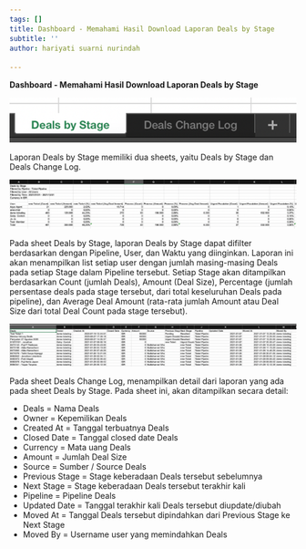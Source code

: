 ```yaml
---
tags: []
title: Dashboard - Memahami Hasil Download Laporan Deals by Stage
subtitle: ''
author: hariyati suarni nurindah

---
```

**Dashboard - Memahami Hasil Download Laporan Deals by Stage**

![](/uploads/17-1.png)

Laporan Deals by Stage memiliki dua sheets, yaitu Deals by Stage dan Deals Change Log.

![](/uploads/17-2.png)

Pada sheet Deals by Stage, laporan Deals by Stage dapat difilter berdasarkan dengan Pipeline, User, dan Waktu yang diinginkan. Laporan ini akan menampilkan list setiap user dengan jumlah masing-masing Deals pada setiap Stage dalam Pipeline tersebut. Setiap Stage akan ditampilkan berdasarkan Count (jumlah Deals), Amount (Deal Size), Percentage (jumlah persentase deals pada stage tersebut, dari total keseluruhan Deals pada pipeline), dan Average Deal Amount (rata-rata jumlah Amount atau Deal Size dari total Deal Count pada stage tersebut).

![](/uploads/17-3.png)

Pada sheet Deals Change Log, menampilkan detail dari laporan yang ada pada sheet Deals by Stage. Pada sheet ini, akan ditampilkan secara detail:

* Deals = Nama Deals
* Owner = Kepemilikan Deals
* Created At = Tanggal terbuatnya Deals
* Closed Date = Tanggal closed date Deals
* Currency = Mata uang Deals
* Amount = Jumlah Deal Size
* Source = Sumber / Source Deals
* Previous Stage = Stage keberadaan Deals tersebut sebelumnya
* Next Stage = Stage keberadaan Deals tersebut terakhir kali
* Pipeline = Pipeline Deals
* Updated Date = Tanggal terakhir kali Deals tersebut diupdate/diubah
* Moved At = Tanggal Deals tersebut dipindahkan dari Previous Stage ke Next Stage
* Moved By = Username user yang memindahkan Deals